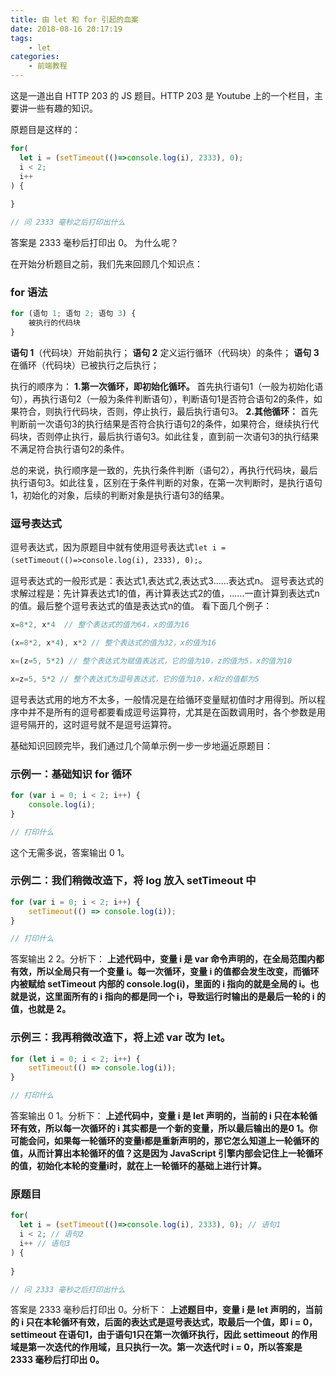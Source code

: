 ```yaml
---
title: 由 let 和 for 引起的血案 
date: 2018-08-16 20:17:19
tags:
    - let
categories:
    - 前端教程
---
```


这是一道出自 HTTP 203 的 JS 题目。HTTP 203 是 Youtube 上的一个栏目，主要讲一些有趣的知识。

原题目是这样的：

``` js
for(
  let i = (setTimeout(()=>console.log(i), 2333), 0);
  i < 2;
  i++
) {
  
}

// 问 2333 毫秒之后打印出什么
```

答案是 2333 毫秒后打印出 0。 为什么呢？

在开始分析题目之前，我们先来回顾几个知识点：

### for 语法
``` js
for (语句 1; 语句 2; 语句 3) {
    被执行的代码块
}
```
**语句 1**（代码块）开始前执行；
**语句 2** 定义运行循环（代码块）的条件；
**语句 3** 在循环（代码块）已被执行之后执行；

执行的顺序为：
**1.第一次循环，即初始化循环。**
首先执行语句1（一般为初始化语句），再执行语句2（一般为条件判断语句），判断语句1是否符合语句2的条件，如果符合，则执行代码块，否则，停止执行，最后执行语句3。
**2.其他循环：**
首先判断前一次语句3的执行结果是否符合执行语句2的条件，如果符合，继续执行代码块，否则停止执行，最后执行语句3。如此往复，直到前一次语句3的执行结果不满足符合执行语句2的条件。

总的来说，执行顺序是一致的，先执行条件判断（语句2），再执行代码块，最后执行语句3。如此往复，区别在于条件判断的对象，在第一次判断时，是执行语句1，初始化的对象，后续的判断对象是执行语句3的结果。

### 逗号表达式

逗号表达式，因为原题目中就有使用逗号表达式`let i = (setTimeout(()=>console.log(i), 2333), 0);`。

逗号表达式的一般形式是：表达式1,表达式2,表达式3......表达式n。
逗号表达式的求解过程是：先计算表达式1的值，再计算表达式2的值，......一直计算到表达式n的值。最后整个逗号表达式的值是表达式n的值。 看下面几个例子：

``` js
x=8*2, x*4  // 整个表达式的值为64，x的值为16

(x=8*2, x*4), x*2 // 整个表达式的值为32，x的值为16

x=(z=5, 5*2) // 整个表达式为赋值表达式，它的值为10，z的值为5，x的值为10

x=z=5, 5*2 // 整个表达式为逗号表达式，它的值为10，x和z的值都为5
```
逗号表达式用的地方不太多，一般情况是在给循环变量赋初值时才用得到。所以程序中并不是所有的逗号都要看成逗号运算符，尤其是在函数调用时，各个参数是用逗号隔开的，这时逗号就不是逗号运算符。 

基础知识回顾完毕，我们通过几个简单示例一步一步地逼近原题目：

### 示例一：基础知识 for 循环

``` js
for (var i = 0; i < 2; i++) {
    console.log(i);
}

// 打印什么
```

这个无需多说，答案输出 0  1。

### 示例二：我们稍微改造下，将 log 放入 setTimeout 中

```js
for (var i = 0; i < 2; i++) {
    setTimeout(() => console.log(i));
}

// 打印什么
```
答案输出 2  2。分析下：
**上述代码中，变量 i 是 var 命令声明的，在全局范围内都有效，所以全局只有一个变量 i。每一次循环，变量 i 的值都会发生改变，而循环内被赋给 setTimeout 内部的 console.log(i)，里面的 i 指向的就是全局的 i。也就是说，这里面所有的 i 指向的都是同一个 i，导致运行时输出的是最后一轮的 i 的值，也就是 2。**

### 示例三：我再稍微改造下，将上述 var 改为 let。
``` js
for (let i = 0; i < 2; i++) {
    setTimeout(() => console.log(i));
}

// 打印什么
```
答案输出 0  1。分析下：
**上述代码中，变量 i 是 let 声明的，当前的 i 只在本轮循环有效，所以每一次循环的 i 其实都是一个新的变量，所以最后输出的是0 1。你可能会问，如果每一轮循环的变量i都是重新声明的，那它怎么知道上一轮循环的值，从而计算出本轮循环的值？这是因为 JavaScript 引擎内部会记住上一轮循环的值，初始化本轮的变量i时，就在上一轮循环的基础上进行计算。**

### 原题目
``` js
for(
  let i = (setTimeout(()=>console.log(i), 2333), 0); // 语句1
  i < 2; // 语句2
  i++ // 语句3
) {
  
}

// 问 2333 毫秒之后打印出什么
```
答案是 2333 毫秒后打印出 0。分析下：
**上述题目中，变量 i 是 let 声明的，当前的 i 只在本轮循环有效，后面的表达式是逗号表达式，取最后一个值，即 i = 0，settimeout 在语句1，由于语句1只在第一次循环执行，因此 settimeout 的作用域是第一次迭代的作用域，且只执行一次。第一次迭代时 i = 0，所以答案是 2333 毫秒后打印出 0。**


